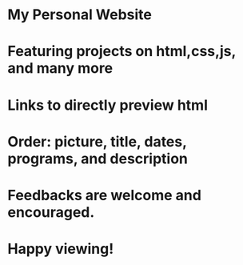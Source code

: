 ﻿# My Personal Website
# Featuring projects on html,css,js, and many more
# Links to directly preview html
# Order: picture, title, dates, programs, and description
# Feedbacks are welcome and encouraged.
# Happy viewing!

